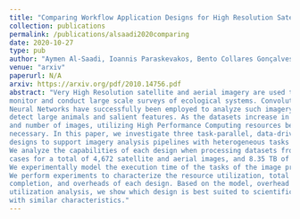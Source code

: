 ```yaml
---
title: "Comparing Workflow Application Designs for High Resolution Satellite Image Analysis"
collection: publications
permalink: /publications/alsaadi2020comparing
date: 2020-10-27
type: pub
author: "Aymen Al-Saadi, Ioannis Paraskevakos, Bento Collares Gonçalves, Heather J. Lynch, Shantenu Jha and Matteo Turilli"
venue: "arxiv"
paperurl: N/A
arxiv: https://arxiv.org/pdf/2010.14756.pdf
abstract: "Very High Resolution satellite and aerial imagery are used to 
monitor and conduct large scale surveys of ecological systems. Convolutional
Neural Networks have successfully been employed to analyze such imagery to 
detect large animals and salient features. As the datasets increase in volume
and number of images, utilizing High Performance Computing resources becomes
necessary. In this paper, we investigate three task-parallel, data-driven workflow
designs to support imagery analysis pipelines with heterogeneous tasks on HPC.
We analyze the capabilities of each design when processing datasets from two use 
cases for a total of 4,672 satellite and aerial images, and 8.35 TB of data.
We experimentally model the execution time of the tasks of the image processing pipelines.
We perform experiments to characterize the resource utilization, total time to
completion, and overheads of each design. Based on the model, overhead and
utilization analysis, we show which design is best suited to scientific pipelines
with similar characteristics."
---
```

